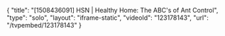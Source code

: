 {
    "title": "[1508436091] HSN | Healthy Home: The ABC's of Ant Control",
    "type": "solo",
    "layout": "iframe-static",
    "videoId": "123178143",
    "url": "\/tvpembed\/123178143"
}
